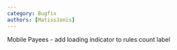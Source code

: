 ```yaml
---
category: Bugfix
authors: [MatissJanis]
---
```


Mobile Payees - add loading indicator to rules count label
